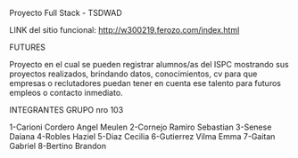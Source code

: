Proyecto Full Stack - TSDWAD

LINK del sitio funcional: http://w300219.ferozo.com/index.html

FUTURES

Proyecto en el cual se pueden registrar alumnos/as del ISPC mostrando sus proyectos realizados, brindando datos, conocimientos, cv para que empresas o reclutadores puedan tener en cuenta ese talento para futuros empleos o contacto inmediato.

INTEGRANTES GRUPO nro 103

1-Carioni Cordero Angel Meulen
2-Cornejo Ramiro Sebastian
3-Senese Daiana
4-Robles Haziel
5-Diaz Cecilia
6-Gutierrez Vilma Emma
7-Gaitan Gabriel
8-Bertino Brandon
